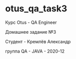 # otus_qa_task3
Курс Otus - QA Engineer

Домашнее задание №3

Студент - Кремлёв Александр

группа QA - JAVA - 2020-12
